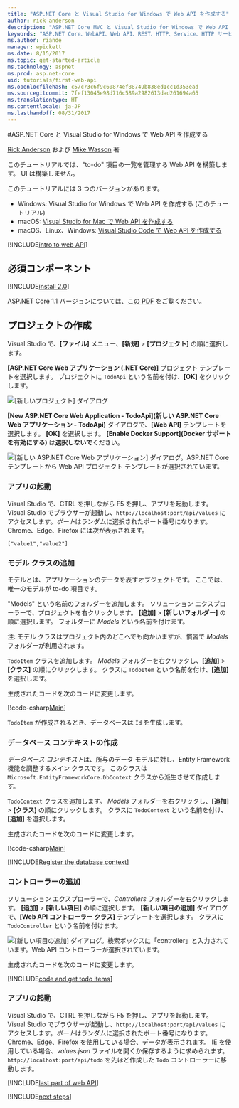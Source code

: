 ```yaml
---
title: "ASP.NET Core と Visual Studio for Windows で Web API を作成する"
author: rick-anderson
description: "ASP.NET Core MVC と Visual Studio for Windows で Web API を構築する"
keywords: "ASP.NET Core、WebAPI、Web API、REST、HTTP、Service、HTTP サービス"
ms.author: riande
manager: wpickett
ms.date: 8/15/2017
ms.topic: get-started-article
ms.technology: aspnet
ms.prod: asp.net-core
uid: tutorials/first-web-api
ms.openlocfilehash: c57c73c6f9c60874ef88749b838ed1cc1d353ead
ms.sourcegitcommit: 7fef13045e98d716c589a2982613dad261694a65
ms.translationtype: HT
ms.contentlocale: ja-JP
ms.lasthandoff: 08/31/2017
---
```

#<a name="create-a-web-api-with-aspnet-core-and-visual-studio-for-windows"></a>ASP.NET Core と Visual Studio for Windows で Web API を作成する

[Rick Anderson](https://twitter.com/RickAndMSFT) および [Mike Wasson](https://github.com/mikewasson) 著

このチュートリアルでは、"to-do" 項目の一覧を管理する Web API を構築します。 UI は構築しません。

このチュートリアルには 3 つのバージョンがあります。

* Windows: Visual Studio for Windows で Web API を作成する (このチュートリアル)
* macOS: [Visual Studio for Mac で Web API を作成する](xref:tutorials/first-web-api-mac)
* macOS、Linux、Windows: [Visual Studio Code で Web API を作成する](xref:tutorials/web-api-vsc)

<!-- WARNING: The code AND images in this doc are used by uid: tutorials/web-api-vsc, tutorials/first-web-api-mac and tutorials/first-web-api. If you change any code/images in this tutorial, update uid: tutorials/web-api-vsc -->

[!INCLUDE[intro to web API](../includes/webApi/intro.md)]

## <a name="prerequisites"></a>必須コンポーネント

[!INCLUDE[install 2.0](../includes/install2.0.md)]

ASP.NET Core 1.1 バージョンについては、[この PDF](https://github.com/aspnet/Docs/tree/master/aspnetcore/tutorials/first-web-api/_static/_webAPI.pdf) をご覧ください。

## <a name="create-the-project"></a>プロジェクトの作成

Visual Studio で、**[ファイル]** メニュー、**[新規]** > **[プロジェクト]** の順に選択します。

**[ASP.NET Core Web アプリケーション (.NET Core)]** プロジェクト テンプレートを選択します。 プロジェクトに `TodoApi` という名前を付け、**[OK]** をクリックします。

![[新しいプロジェクト] ダイアログ](first-web-api/_static/new-project.png)

**[New ASP.NET Core Web Application - TodoApi]\(新しい ASP.NET Core Web アプリケーション - TodoApi\)** ダイアログで、**[Web API]** テンプレートを選択します。 **[OK]** を選択します。 **[Enable Docker Support]\(Docker サポートを有効にする\)** は**選択しないで**ください。

![[新しい ASP.NET Core Web アプリケーション] ダイアログ。ASP.NET Core テンプレートから Web API プロジェクト テンプレートが選択されています。](first-web-api/_static/web-api-project.png)

### <a name="launch-the-app"></a>アプリの起動

Visual Studio で、CTRL を押しながら F5 を押し、アプリを起動します。 Visual Studio でブラウザーが起動し、`http://localhost:port/api/values` にアクセスします。*ポート*はランダムに選択されたポート番号になります。 Chrome、Edge、Firefox には次が表示されます。

```
["value1","value2"]
``` 

### <a name="add-a-model-class"></a>モデル クラスの追加

モデルとは、アプリケーションのデータを表すオブジェクトです。 ここでは、唯一のモデルが to-do 項目です。

"Models" という名前のフォルダーを追加します。 ソリューション エクスプローラーで、プロジェクトを右クリックします。 **[追加]** > **[新しいフォルダー]** の順に選択します。 フォルダーに *Models* という名前を付けます。

注: モデル クラスはプロジェクト内のどこへでも向かいますが、慣習で *Models* フォルダーが利用されます。

`TodoItem` クラスを追加します。 *Models* フォルダーを右クリックし、**[追加]** > **[クラス]** の順にクリックします。 クラスに `TodoItem` という名前を付け、**[追加]** を選択します。

生成されたコードを次のコードに変更します。

[!code-csharp[Main](first-web-api/sample/TodoApi/Models/TodoItem.cs)]

`TodoItem` が作成されるとき、データベースは `Id` を生成します。

### <a name="create-the-database-context"></a>データベース コンテキストの作成

*データベース コンテキスト*は、所与のデータ モデルに対し、Entity Framework 機能を調整するメイン クラスです。 このクラスは `Microsoft.EntityFrameworkCore.DbContext` クラスから派生させて作成します。

`TodoContext` クラスを追加します。 *Models* フォルダーを右クリックし、**[追加]** > **[クラス]** の順にクリックします。 クラスに `TodoContext` という名前を付け、**[追加]** を選択します。

生成されたコードを次のコードに変更します。

[!code-csharp[Main](first-web-api/sample/TodoApi/Models/TodoContext.cs)]

[!INCLUDE[Register the database context](../includes/webApi/register_dbContext.md)]

### <a name="add-a-controller"></a>コントローラーの追加

ソリューション エクスプローラーで、*Controllers* フォルダーを右クリックします。 **[追加]** > **[新しい項目]** の順に選択します。 **[新しい項目の追加]** ダイアログで、**[Web API コントローラー クラス]** テンプレートを選択します。 クラスに `TodoController` という名前を付けます。

![[新しい項目の追加] ダイアログ。検索ボックスに「controller」と入力されています。Web API コントローラーが選択されています。](first-web-api/_static/new_controller.png)

生成されたコードを次のコードに変更します。

[!INCLUDE[code and get todo items](../includes/webApi/getTodoItems.md)]
  
### <a name="launch-the-app"></a>アプリの起動

Visual Studio で、CTRL を押しながら F5 を押し、アプリを起動します。 Visual Studio でブラウザーが起動し、`http://localhost:port/api/values` にアクセスします。*ポート*はランダムに選択されたポート番号になります。 Chrome、Edge、Firefox を使用している場合、データが表示されます。 IE を使用している場合、*values.json* ファイルを開くか保存するように求められます。 `http://localhost:port/api/todo` を先ほど作成した `Todo` コントローラーに移動します。

[!INCLUDE[last part of web API](../includes/webApi/end.md)]

[!INCLUDE[next steps](../includes/webApi/next.md)]

